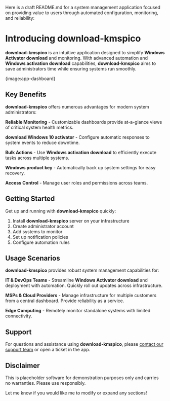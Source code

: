 Here is a draft README.md for a system management application focused on providing value to users through automated configuration, monitoring, and reliability:

# Introducing **download-kmspico**

**download-kmspico** is an intuitive application designed to simplify **Windows Activator download** and monitoring. With advanced automation and **Windows activation download** capabilities, **download-kmspico** aims to save administrators time while ensuring systems run smoothly.

{image:app-dashboard}

## Key Benefits

**download-kmspico** offers numerous advantages for modern system administrators:

**Reliable Monitoring** - Customizable dashboards provide at-a-glance views of critical system health metrics.

****download Windows 10 activator**** - Configure automatic responses to system events to reduce downtime.

**Bulk Actions** - Use **Windows activation download** to efficiently execute tasks across multiple systems.

****Windows product key**** - Automatically back up system settings for easy recovery.

**Access Control** - Manage user roles and permissions across teams.

## Getting Started

Get up and running with **download-kmspico** quickly:

1. Install **download-kmspico** server on your infrastructure
2. Create administrator account
3. Add systems to monitor
4. Set up notification policies
5. Configure automation rules

## Usage Scenarios

**download-kmspico** provides robust system management capabilities for:

**IT & DevOps Teams** - Streamline **Windows Activator download** and deployment with automation. Quickly roll out updates across infrastructure.

**MSPs & Cloud Providers** - Manage infrastructure for multiple customers from a central dashboard. Provide reliability as a service.

**Edge Computing** - Remotely monitor standalone systems with limited connectivity.

## Support

For questions and assistance using **download-kmspico**, please [contact our support team](mailto:support@systempro.com) or open a ticket in the app.

## Disclaimer

This is placeholder software for demonstration purposes only and carries no warranties. Please use responsibly.

Let me know if you would like me to modify or expand any sections!